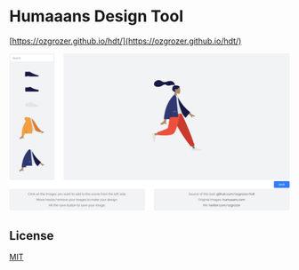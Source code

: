# Humaaans Design Tool

[https://ozgrozer.github.io/hdt/](https://ozgrozer.github.io/hdt/)

![](preview.jpg?v=2)

## License

[MIT](license)
